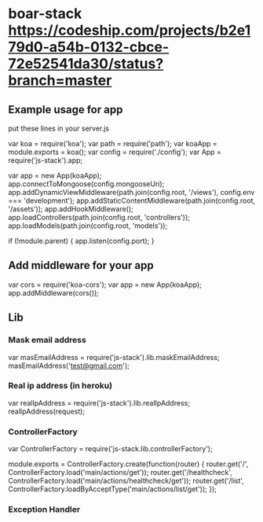 # boar-stack https://codeship.com/projects/b2e179d0-a54b-0132-cbce-72e52541da30/status?branch=master

## Example usage for app

put these lines in your server.js

  var koa = require('koa');
  var path = require('path');
  var koaApp = module.exports = koa();
  var config = require('./config');
  var App = require('js-stack').app;

  var app = new App(koaApp);
  app.connectToMongoose(config.mongooseUri);
  app.addDynamicViewMiddleware(path.join(config.root, '/views'), config.env === 'development');
  app.addStaticContentMiddleware(path.join(config.root, '/assets'));
  app.addHookMiddleware();
  app.loadControllers(path.join(config.root, 'controllers'));
  app.loadModels(path.join(config.root, 'models'));

  if (!module.parent) { app.listen(config.port); }

## Add middleware for your app

  var cors = require('koa-cors');
  var app = new App(koaApp);
  app.addMiddleware(cors());


## Lib

### Mask email address

  var masEmailAddress = require('js-stack').lib.maskEmailAddress;
  masEmailAddress('test@gmail.com');

### Real ip address (in heroku)

  var realIpAddress = require('js-stack').lib.realIpAddress;
  realIpAddress(request);

### ControllerFactory

  var ControllerFactory = require('js-stack.lib.controllerFactory');

  module.exports = ControllerFactory.create(function(router) {
    router.get('/', ControllerFactory.load('main/actions/get'));
    router.get('/healthcheck', ControllerFactory.load('main/actions/healthcheck/get'));
    router.get('/list', ControllerFactory.loadByAcceptType('main/actions/list/get'));
  });

### Exception Handler

